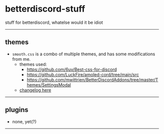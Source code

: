 # betterdiscord-stuff

stuff for betterdiscord, whatelse would it be idiot

---
## themes
- `smooth.css` is a combo of multiple themes, and has some modifications from me.
  - themes used:
    - https://github.com/6uv/Best-css-for-discord
    - https://github.com/LuckFire/amoled-cord/tree/main/src
    - https://github.com/mwittrien/BetterDiscordAddons/tree/master/Themes/SettingsModal
  - [changelog here](https://github.com/spinfal/betterdiscord-stuff/blob/main/themes/smooth/README.md)

---
## plugins
- none, yet(?)

---
